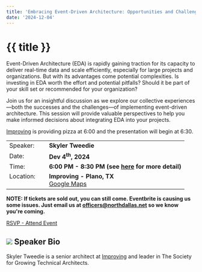 ```yaml
---
title: 'Embracing Event-Driven Architecture: Opportunities and Challenges'
date: '2024-12-04'
---
```

# {{ title }}

Event-Driven Architecture (EDA) is rapidly gaining traction for its capacity to deliver real-time data and scale efficiently, especially for large projects and organizations. But with its advantages come potential complexities. Is investing in EDA worth the effort and potential pitfalls? Should it be part of your skill set or recommended for your organization?

Join us for an insightful discussion as we explore our collective experiences—both the successes and the challenges—of implementing event-driven architecture. This session will provide valuable perspectives to help you make informed decisions about integrating EDA into your projects.

[Improving](https://improving.com/) is providing pizza at 6:00 and the presentation will begin at 6:30.

<table>
<tbody>
<tr><td>Speaker:</td><td>&nbsp;</td><td><b>Skyler Tweedie</b></td></tr>
<tr><td>Date:</td><td>&nbsp;</td><td><b>Dev 4<sup>th</sup>, 2024</b></td></tr>
<tr><td valign="top">Time:</td><td>&nbsp;</td><td><b>6:00 PM - 8:30 PM (see <a title="Location" href="/contact/">here</a> for more detail)</b></td></tr>
<tr><td valign="top">Location:</td><td>&nbsp;</td><td><b>Improving - Plano, TX</b><br><a title="Google" target="_blank" href="https://g.page/improving-dallas?share">Google Maps</a></td></tr>
</tbody>
</table>

**NOTE: If tickets are sold out, you can still come. Eventbrite is causing us some issues. Just email us at officers@northdallas.net so we know you're coming.**

[RSVP - Attend Event](https://www.eventbrite.com/e/embracing-event-driven-architecture-opportunities-and-challenges-tickets-1073482568259?aff=oddtdtcreator)

## ![](/assets/img/icons/speakerbioicon.png) Speaker Bio


Skyler Tweedie is a senior architect at [Improving](https://improving.com/) and leader in The Society for Growing Technical Architects.
